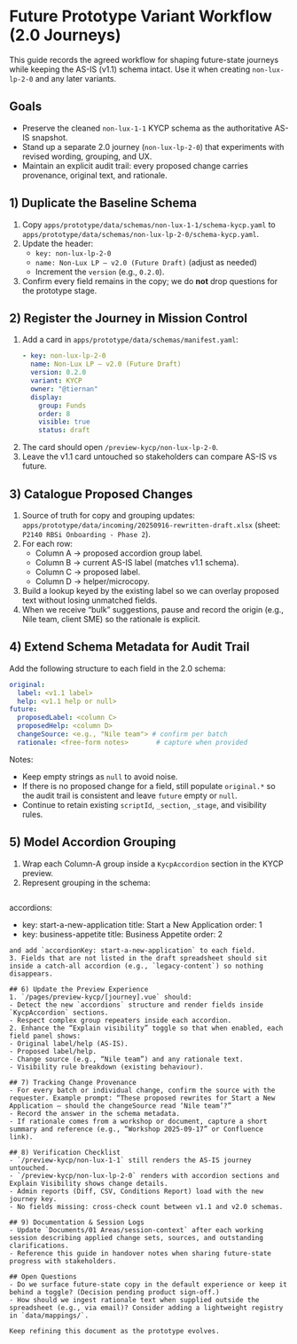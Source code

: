 # Future Prototype Variant Workflow (2.0 Journeys)

This guide records the agreed workflow for shaping future-state journeys while keeping the AS-IS (v1.1) schema intact. Use it when creating `non-lux-lp-2-0` and any later variants.

## Goals
- Preserve the cleaned `non-lux-1-1` KYCP schema as the authoritative AS-IS snapshot.
- Stand up a separate 2.0 journey (`non-lux-lp-2-0`) that experiments with revised wording, grouping, and UX.
- Maintain an explicit audit trail: every proposed change carries provenance, original text, and rationale.

## 1) Duplicate the Baseline Schema
1. Copy `apps/prototype/data/schemas/non-lux-1-1/schema-kycp.yaml` to `apps/prototype/data/schemas/non-lux-lp-2-0/schema-kycp.yaml`.
2. Update the header:
   - `key: non-lux-lp-2-0`
   - `name: Non-Lux LP — v2.0 (Future Draft)` (adjust as needed)
   - Increment the `version` (e.g., `0.2.0`).
3. Confirm every field remains in the copy; we do **not** drop questions for the prototype stage.

## 2) Register the Journey in Mission Control
1. Add a card in `apps/prototype/data/schemas/manifest.yaml`:
   ```yaml
   - key: non-lux-lp-2-0
     name: Non‑Lux LP — v2.0 (Future Draft)
     version: 0.2.0
     variant: KYCP
     owner: "@tiernan"
     display:
       group: Funds
       order: 8
       visible: true
       status: draft
   ```
2. The card should open `/preview-kycp/non-lux-lp-2-0`.
3. Leave the v1.1 card untouched so stakeholders can compare AS-IS vs future.

## 3) Catalogue Proposed Changes
1. Source of truth for copy and grouping updates: `apps/prototype/data/incoming/20250916-rewritten-draft.xlsx` (sheet: `P2140 RBSi Onboarding - Phase 2`).
2. For each row:
   - Column A → proposed accordion group label.
   - Column B → current AS-IS label (matches v1.1 schema).
   - Column C → proposed label.
   - Column D → helper/microcopy.
3. Build a lookup keyed by the existing label so we can overlay proposed text without losing unmatched fields.
4. When we receive “bulk” suggestions, pause and record the origin (e.g., Nile team, client SME) so the rationale is explicit.

## 4) Extend Schema Metadata for Audit Trail
Add the following structure to each field in the 2.0 schema:
```yaml
original:
  label: <v1.1 label>
  help: <v1.1 help or null>
future:
  proposedLabel: <column C>
  proposedHelp: <column D>
  changeSource: <e.g., "Nile team"> # confirm per batch
  rationale: <free-form notes>       # capture when provided
```
Notes:
- Keep empty strings as `null` to avoid noise.
- If there is no proposed change for a field, still populate `original.*` so the audit trail is consistent and leave `future` empty or `null`.
- Continue to retain existing `scriptId`, `_section`, `_stage`, and visibility rules.

## 5) Model Accordion Grouping
1. Wrap each Column-A group inside a `KycpAccordion` section in the KYCP preview.
2. Represent grouping in the schema:
   ```yaml
accordions:
  - key: start-a-new-application
    title: Start a New Application
    order: 1
  - key: business-appetite
    title: Business Appetite
    order: 2
   ```
   and add `accordionKey: start-a-new-application` to each field.
3. Fields that are not listed in the draft spreadsheet should sit inside a catch-all accordion (e.g., `legacy-content`) so nothing disappears.

## 6) Update the Preview Experience
1. `/pages/preview-kycp/[journey].vue` should:
   - Detect the new `accordions` structure and render fields inside `KycpAccordion` sections.
   - Respect complex group repeaters inside each accordion.
2. Enhance the “Explain visibility” toggle so that when enabled, each field panel shows:
   - Original label/help (AS-IS).
   - Proposed label/help.
   - Change source (e.g., “Nile team”) and any rationale text.
   - Visibility rule breakdown (existing behaviour).

## 7) Tracking Change Provenance
- For every batch or individual change, confirm the source with the requester. Example prompt: “These proposed rewrites for Start a New Application – should the changeSource read ‘Nile team’?”
- Record the answer in the schema metadata.
- If rationale comes from a workshop or document, capture a short summary and reference (e.g., “Workshop 2025-09-17” or Confluence link).

## 8) Verification Checklist
- `/preview-kycp/non-lux-1-1` still renders the AS-IS journey untouched.
- `/preview-kycp/non-lux-lp-2-0` renders with accordion sections and Explain Visibility shows change details.
- Admin reports (Diff, CSV, Conditions Report) load with the new journey key.
- No fields missing: cross-check count between v1.1 and v2.0 schemas.

## 9) Documentation & Session Logs
- Update `Documents/01 Areas/session-context` after each working session describing applied change sets, sources, and outstanding clarifications.
- Reference this guide in handover notes when sharing future-state progress with stakeholders.

## Open Questions
- Do we surface future-state copy in the default experience or keep it behind a toggle? (Decision pending product sign-off.)
- How should we ingest rationale text when supplied outside the spreadsheet (e.g., via email)? Consider adding a lightweight registry in `data/mappings/`.

Keep refining this document as the prototype evolves.
